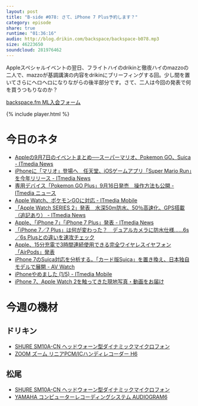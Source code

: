 ```yaml
---
layout: post
title: "B-side #078: さて、iPhone 7 Plus予約します？"
category: episode
share: true
runtime: "01:36:16"
audio: http://blog.drikin.com/backspace/backspace-b078.mp3
size: 46223650
soundcloud: 281976462   
---
```


Appleスペシャルイベントの翌日、フライトハイのdrikinと徹夜ハイのmazzoの二人で、mazzoが基調講演の内容をdrikinにブリーフィングする回。少し間を置いてさらにヘロヘロになりながらの後半部分です。さて、二人は今回の発表で何を買うつもりなのか？

[backspace.fm ML入会フォーム](http://backspace.us11.list-manage.com/subscribe?u=09c933bd3997c1d16dbed156a&id=84b6529b91)

{% include player.html %}

# 今日のネタ

* [Appleの9月7日のイベントまとめ──スーパーマリオ、Pokemon GO、Suica - ITmedia News](http://www.itmedia.co.jp/news/articles/1609/08/news084.html)
* [iPhoneに「マリオ」登場へ　任天堂、iOSゲームアプリ「Super Mario Run」を今年リリース - ITmedia News](http://www.itmedia.co.jp/news/articles/1609/08/news065.html)
* [専用デバイス「Pokemon GO Plus」9月16日発売　操作方法も公開 - ITmedia ニュース](http://www.itmedia.co.jp/news/articles/1609/08/news119.html)
* [Apple Watch、ポケモンGOに対応 - ITmedia Mobile](http://www.itmedia.co.jp/mobile/articles/1609/08/news069.html)
* [「Apple Watch SERIES 2」発表　水深50m防水、50％高速化、GPS搭載（追記あり） - ITmedia News](http://www.itmedia.co.jp/news/articles/1609/08/news061.html)
* [Apple、「iPhone 7」「iPhone 7 Plus」発表 - ITmedia News](http://www.itmedia.co.jp/news/articles/1609/08/news059.html)
* [「iPhone 7／7 Plus」は何が変わった？　デュアルカメラに防水仕様……6s／6s Plusとの違いを速攻チェック](http://www.itmedia.co.jp/news/articles/1609/08/news023.html)
* [Apple、15分充電で3時間連続使用できる完全ワイヤレスイヤフォン「AirPods」発表](http://www.itmedia.co.jp/news/articles/1609/08/news080.html)
* [iPhone 7のSuica対応を分析する。「カード版Suica」を置き換え、日本独自モデルで展開 - AV Watch](http://av.watch.impress.co.jp/docs/series/rt/1018974.html)
* [iPhoneやめました (1/5) - ITmedia Mobile](http://www.itmedia.co.jp/mobile/articles/0912/24/news101.html)
* [iPhone 7、Apple Watch 2を触ってきた現地写真・動画をお届け](http://www.itmedia.co.jp/news/articles/1609/08/news104.html)

# 今週の機材

## ドリキン
* [SHURE  SM10A-CN ヘッドウォーン型ダイナミックマイクロフォン](http://amzn.to/1LXIGkV) 
* [ZOOM ズーム リニアPCM/ICハンディレコーダー H6](http://amzn.to/29BOo5n)

## 松尾
* [SHURE  SM10A-CN ヘッドウォーン型ダイナミックマイクロフォン](http://amzn.to/1LXIGkV) 
* [YAMAHA コンピューターレコーディングシステム AUDIOGRAM6](http://amzn.to/1Rsyq5W)
